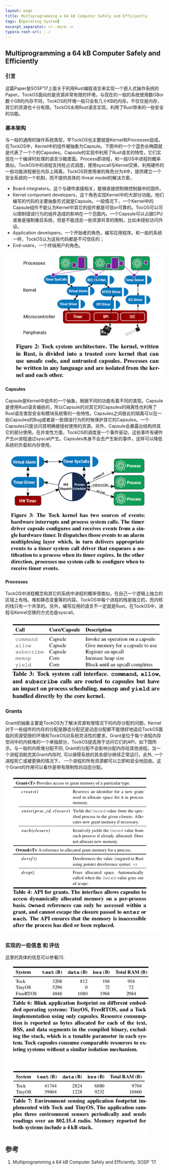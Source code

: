 ```yaml
---
layout: page
title: Multiprogramming a 64 kB Computer Safely and Efficiently
tags: [Operating System]
excerpt_separator: <!--more-->
typora-root-url: ../
---
```


## Multiprogramming a 64 kB Computer Safely and Efficiently

### 引言

  这篇Paper是SOSP‘17上面关于利用Rust编程语言来实现一个嵌入式操作系统的Paper。TockOS面向的是资源非常有限的环境，与现在的一般的系统使用数GBor数十GB的内存不同，TockOS的环境一般只会有几十KB的内存。不仅仅是内存，其它的资源也十分有限。TockOS水用Rust语言实现，利用了Rust带来的一些安全的功能。

### 基本架构

  与一般的通用的操作系统类型，早TockOS也主要就是Kernel和Processes组成。在TockOS中，Kernel中的组件被抽象为Capsule。下图中的一个个蓝色长椭圆就是代表了一个个的Capsules。Capsule的实现中利用了Rust语言的特性，它们实现在一个编译时处理的语言沙箱里面。Process即进程，和一般OS中进程的概率类似。TockOS中的进程支持抢占式调度，使用syscall与Kernel交换，利用硬件的一些功能进程被在内存上隔离。TockOS将使用者的角色分为4中，提供建立一个安全系统的一个机制，而不提供具体的 threat model的解决方案，

* Board integrators。这个与硬件直接相关，能够直接控制微控制器中的固件。
* Kernel component developers，这个角色实现Kernel中的大部分功能。他们编写的代码的主要抽象形式就是Capsule。一般情况下，一个Kernel中的Capsule组件不能认为Kernel中其它的组件都是可信or可靠的。TocOS可以可以限制错误行为的组件造成的影响在一个范围内。一个Capsule可以占据CPU或者是强制重启系统，但是不能违反一些资源共享的限制，比如未授权访问外设。
* Application developers，一个开始者的角色，编写应用程序。和一般的系统一样，TockOS认为这些代码都是不可信任的；
* End-users，一个终端用户的角色。

![tock-arch](/assets/img/tock-arch.png)

#### Capsules

 Capsule是Kernel中组件的一个抽象。根据不同的功能有着不同的类型。Capsule是使用Rust语言编些的，所以Capsule的对其它的Capsules的隔离性也利用了Rust语言类型安全和模块系统等的一些特性。Capsules之间彼此的隔离可以在一些Capsules的Bug或者是一些错误行为的时候保护其它的Capsules。一个Capsules只能访问其明确被授权使用的资源。另外，Capsule会暴露出结构供其它的部分使用。在并发性方面，TockOS的调度是一个事件驱动，这些事件有硬件产生or进程通过syscall产生。Capsules本身不会去产生新的事件，这样可以降低系统的负载和内存使用。

![tock-kernel](/assets/img/tock-kernel.png)

#### Processes

  TockOS中进程概念和其它的系统中进程的概率很类似。在自己一个逻辑上独立的区域上有栈、堆和静态变量等的内容。TockOS中每个进程的栈是独立的，而内核的栈只有一个共享的。另外，编写应用的语言不一定就是Rust。在TockOS中，进程与Kenrel交换的方式也是syscall。

![tock-syscall](/assets/img/tock-syscall.png)

### Grants

 Grant的抽象主要是TockOS为了解决资源有限情况下的内存分配的问题。Kernel对于一些组件的内存的分配是静态分配还是动态分配都不能很好地适应TockOS面临的资源受限的环境和TockOS对系统灵活性的要求。Grant是位于每个进程内存空间中的内核堆的一个单独部分，TockOS提高用于访问它们的API，如下图所示。与一般的内核堆分配不同, Grant的分配不会影响分配内存给其他进程。当一个进程消耗完其Grant内存时, 可以保障系统的其余部分继续正常运行。此外, 一个进程死亡或被更换的情况下， 一个进程的所有资源都可以立即和安全地回收。这个Grant的作用可以看作是带有限制性的动态分配。

![tock-grant](/assets/img/tock-grant.png)

### 实现的一些信息 和 评估

  这里的具体的信息可以参看[1].

![tock-perf](/assets/img/tock-perf.png)

## 参考

1. Multiprogramming a 64 kB Computer Safely and Efficiently. SOSP ’17.
